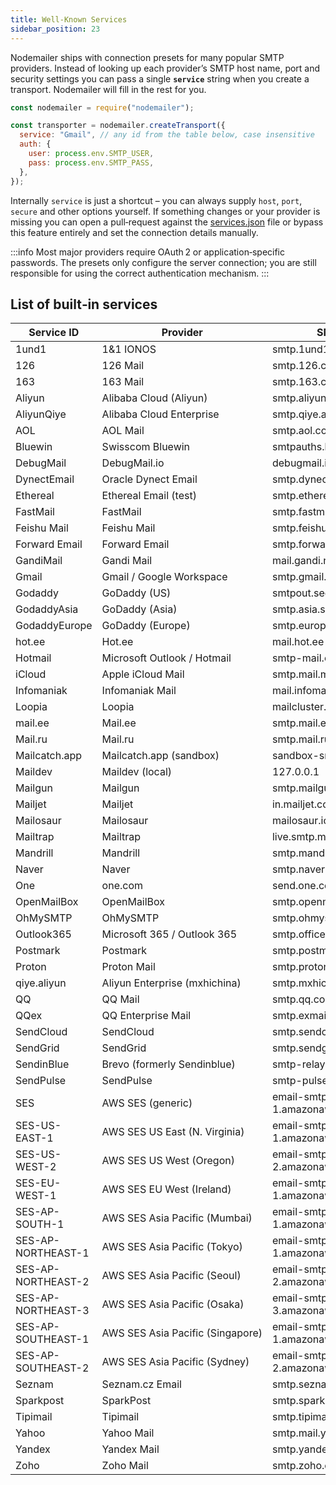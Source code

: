 ```yaml
---
title: Well-Known Services
sidebar_position: 23
---
```


Nodemailer ships with connection presets for many popular SMTP providers.
Instead of looking up each provider’s SMTP host name, port and security settings
you can pass a single **`service`** string when you create a transport.
Nodemailer will fill in the rest for you.

```js
const nodemailer = require("nodemailer");

const transporter = nodemailer.createTransport({
  service: "Gmail", // any id from the table below, case insensitive
  auth: {
    user: process.env.SMTP_USER,
    pass: process.env.SMTP_PASS,
  },
});
```

Internally `service` is just a shortcut – you can always supply `host`, `port`,
`secure` and other options yourself. If something changes or your provider is
missing you can open a pull‑request against the [services.json](https://github.com/nodemailer/nodemailer/blob/master/lib/well-known/services.json) file
or bypass this feature entirely and set the connection details manually.

:::info
Most major providers require OAuth 2 or application‑specific
passwords. The presets only configure the server connection; you are still
responsible for using the correct authentication mechanism.
:::

## List of built‑in services

| Service ID         | Provider                         | SMTP host                               | Port |
| ------------------ | -------------------------------- | --------------------------------------- | ---- |
| 1und1              | 1&1 IONOS                        | smtp.1und1.de                           | 465  |
| 126                | 126 Mail                         | smtp.126.com                            | 465  |
| 163                | 163 Mail                         | smtp.163.com                            | 465  |
| Aliyun             | Alibaba Cloud (Aliyun)           | smtp.aliyun.com                         | 465  |
| AliyunQiye         | Alibaba Cloud Enterprise         | smtp.qiye.aliyun.com                    | 465  |
| AOL                | AOL Mail                         | smtp.aol.com                            | 587  |
| Bluewin            | Swisscom Bluewin                 | smtpauths.bluewin.ch                    | 465  |
| DebugMail          | DebugMail.io                     | debugmail.io                            | 25   |
| DynectEmail        | Oracle Dynect Email              | smtp.dynect.net                         | 25   |
| Ethereal           | Ethereal Email (test)            | smtp.ethereal.email                     | 587  |
| FastMail           | FastMail                         | smtp.fastmail.com                       | 465  |
| Feishu Mail        | Feishu Mail                      | smtp.feishu.cn                          | 465  |
| Forward Email      | Forward Email                    | smtp.forwardemail.net                   | 465  |
| GandiMail          | Gandi Mail                       | mail.gandi.net                          | 587  |
| Gmail              | Gmail / Google Workspace         | smtp.gmail.com                          | 465  |
| Godaddy            | GoDaddy (US)                     | smtpout.secureserver.net                | 25   |
| GodaddyAsia        | GoDaddy (Asia)                   | smtp.asia.secureserver.net              | 25   |
| GodaddyEurope      | GoDaddy (Europe)                 | smtp.europe.secureserver.net            | 25   |
| hot.ee             | Hot.ee                           | mail.hot.ee                             | 25   |
| Hotmail            | Microsoft Outlook / Hotmail      | smtp-mail.outlook.com                   | 587  |
| iCloud             | Apple iCloud Mail                | smtp.mail.me.com                        | 587  |
| Infomaniak         | Infomaniak Mail                  | mail.infomaniak.com                     | 587  |
| Loopia             | Loopia                           | mailcluster.loopia.se                   | 465  |
| mail.ee            | Mail.ee                          | smtp.mail.ee                            | 25   |
| Mail.ru            | Mail.ru                          | smtp.mail.ru                            | 465  |
| Mailcatch.app      | Mailcatch.app (sandbox)          | sandbox-smtp.mailcatch.app              | 2525 |
| Maildev            | Maildev (local)                  | 127.0.0.1                               | 1025 |
| Mailgun            | Mailgun                          | smtp.mailgun.org                        | 465  |
| Mailjet            | Mailjet                          | in.mailjet.com                          | 587  |
| Mailosaur          | Mailosaur                        | mailosaur.io                            | 25   |
| Mailtrap           | Mailtrap                         | live.smtp.mailtrap.io                   | 587  |
| Mandrill           | Mandrill                         | smtp.mandrillapp.com                    | 587  |
| Naver              | Naver                            | smtp.naver.com                          | 587  |
| One                | one.com                          | send.one.com                            | 465  |
| OpenMailBox        | OpenMailBox                      | smtp.openmailbox.org                    | 465  |
| OhMySMTP           | OhMySMTP                         | smtp.ohmysmtp.com                       | 587  |
| Outlook365         | Microsoft 365 / Outlook 365      | smtp.office365.com                      | 587  |
| Postmark           | Postmark                         | smtp.postmarkapp.com                    | 2525 |
| Proton             | Proton Mail                      | smtp.protonmail.ch                      | 587  |
| qiye.aliyun        | Aliyun Enterprise (mxhichina)    | smtp.mxhichina.com                      | 465  |
| QQ                 | QQ Mail                          | smtp.qq.com                             | 465  |
| QQex               | QQ Enterprise Mail               | smtp.exmail.qq.com                      | 465  |
| SendCloud          | SendCloud                        | smtp.sendcloud.net                      | 2525 |
| SendGrid           | SendGrid                         | smtp.sendgrid.net                       | 587  |
| SendinBlue         | Brevo (formerly Sendinblue)      | smtp-relay.brevo.com                    | 587  |
| SendPulse          | SendPulse                        | smtp-pulse.com                          | 465  |
| SES                | AWS SES (generic)                | email-smtp.us-east-1.amazonaws.com      | 465  |
| SES-US-EAST-1      | AWS SES US East (N. Virginia)    | email-smtp.us-east-1.amazonaws.com      | 465  |
| SES-US-WEST-2      | AWS SES US West (Oregon)         | email-smtp.us-west-2.amazonaws.com      | 465  |
| SES-EU-WEST-1      | AWS SES EU West (Ireland)        | email-smtp.eu-west-1.amazonaws.com      | 465  |
| SES-AP-SOUTH-1     | AWS SES Asia Pacific (Mumbai)    | email-smtp.ap-south-1.amazonaws.com     | 465  |
| SES-AP-NORTHEAST-1 | AWS SES Asia Pacific (Tokyo)     | email-smtp.ap-northeast-1.amazonaws.com | 465  |
| SES-AP-NORTHEAST-2 | AWS SES Asia Pacific (Seoul)     | email-smtp.ap-northeast-2.amazonaws.com | 465  |
| SES-AP-NORTHEAST-3 | AWS SES Asia Pacific (Osaka)     | email-smtp.ap-northeast-3.amazonaws.com | 465  |
| SES-AP-SOUTHEAST-1 | AWS SES Asia Pacific (Singapore) | email-smtp.ap-southeast-1.amazonaws.com | 465  |
| SES-AP-SOUTHEAST-2 | AWS SES Asia Pacific (Sydney)    | email-smtp.ap-southeast-2.amazonaws.com | 465  |
| Seznam             | Seznam.cz Email                  | smtp.seznam.cz                          | 465  |
| Sparkpost          | SparkPost                        | smtp.sparkpostmail.com                  | 587  |
| Tipimail           | Tipimail                         | smtp.tipimail.com                       | 587  |
| Yahoo              | Yahoo Mail                       | smtp.mail.yahoo.com                     | 465  |
| Yandex             | Yandex Mail                      | smtp.yandex.ru                          | 465  |
| Zoho               | Zoho Mail                        | smtp.zoho.com                           | 465  |
